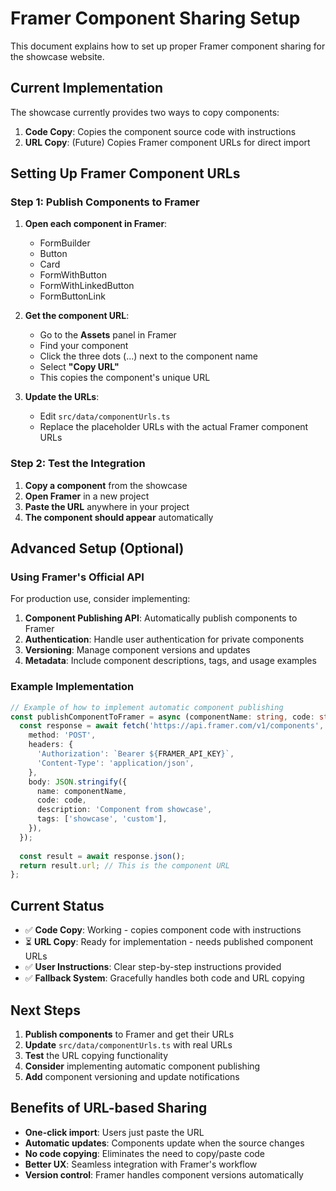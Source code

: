 # Framer Component Sharing Setup

This document explains how to set up proper Framer component sharing for the showcase website.

## Current Implementation

The showcase currently provides two ways to copy components:

1. **Code Copy**: Copies the component source code with instructions
2. **URL Copy**: (Future) Copies Framer component URLs for direct import

## Setting Up Framer Component URLs

### Step 1: Publish Components to Framer

1. **Open each component in Framer**:
   - FormBuilder
   - Button  
   - Card
   - FormWithButton
   - FormWithLinkedButton
   - FormButtonLink

2. **Get the component URL**:
   - Go to the **Assets** panel in Framer
   - Find your component
   - Click the three dots (...) next to the component name
   - Select **"Copy URL"**
   - This copies the component's unique URL

3. **Update the URLs**:
   - Edit `src/data/componentUrls.ts`
   - Replace the placeholder URLs with the actual Framer component URLs

### Step 2: Test the Integration

1. **Copy a component** from the showcase
2. **Open Framer** in a new project
3. **Paste the URL** anywhere in your project
4. **The component should appear** automatically

## Advanced Setup (Optional)

### Using Framer's Official API

For production use, consider implementing:

1. **Component Publishing API**: Automatically publish components to Framer
2. **Authentication**: Handle user authentication for private components
3. **Versioning**: Manage component versions and updates
4. **Metadata**: Include component descriptions, tags, and usage examples

### Example Implementation

```typescript
// Example of how to implement automatic component publishing
const publishComponentToFramer = async (componentName: string, code: string) => {
  const response = await fetch('https://api.framer.com/v1/components', {
    method: 'POST',
    headers: {
      'Authorization': `Bearer ${FRAMER_API_KEY}`,
      'Content-Type': 'application/json',
    },
    body: JSON.stringify({
      name: componentName,
      code: code,
      description: 'Component from showcase',
      tags: ['showcase', 'custom'],
    }),
  });
  
  const result = await response.json();
  return result.url; // This is the component URL
};
```

## Current Status

- ✅ **Code Copy**: Working - copies component code with instructions
- ⏳ **URL Copy**: Ready for implementation - needs published component URLs
- ✅ **User Instructions**: Clear step-by-step instructions provided
- ✅ **Fallback System**: Gracefully handles both code and URL copying

## Next Steps

1. **Publish components** to Framer and get their URLs
2. **Update** `src/data/componentUrls.ts` with real URLs
3. **Test** the URL copying functionality
4. **Consider** implementing automatic component publishing
5. **Add** component versioning and update notifications

## Benefits of URL-based Sharing

- **One-click import**: Users just paste the URL
- **Automatic updates**: Components update when the source changes
- **No code copying**: Eliminates the need to copy/paste code
- **Better UX**: Seamless integration with Framer's workflow
- **Version control**: Framer handles component versions automatically

